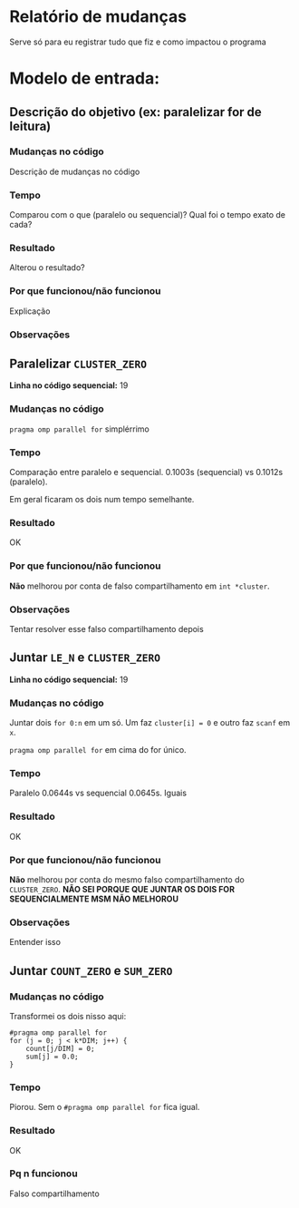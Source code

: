 # Relatório de mudanças
Serve só para eu registrar tudo que fiz e como impactou o programa

# Modelo de entrada:
## Descrição do objetivo (ex: paralelizar for de leitura)
### Mudanças no código
Descrição de mudanças no código
### Tempo
Comparou com o que (paralelo ou sequencial)? Qual foi o tempo exato de cada?
### Resultado
Alterou o resultado?
### Por que funcionou/não funcionou
Explicação
### Observações

## Paralelizar `CLUSTER_ZERO`
**Linha no código sequencial:** 19
### Mudanças no código
`pragma omp parallel for` simplérrimo
### Tempo
Comparação entre paralelo e sequencial. 0.1003s (sequencial) vs 0.1012s (paralelo).

Em geral ficaram os dois num tempo semelhante.
### Resultado
OK
### Por que funcionou/não funcionou
**Não** melhorou por conta de falso compartilhamento em `int *cluster`.
### Observações
Tentar resolver esse falso compartilhamento depois

## Juntar `LE_N` e `CLUSTER_ZERO`
**Linha no código sequencial:** 19
### Mudanças no código
Juntar dois `for 0:n` em um só. Um faz `cluster[i] = 0` e outro faz `scanf` em `x`.

`pragma omp parallel for` em cima do for único.
### Tempo
Paralelo 0.0644s vs sequencial 0.0645s. Iguais
### Resultado
OK
### Por que funcionou/não funcionou
**Não** melhorou por conta do mesmo falso compartilhamento do `CLUSTER_ZERO`. **NÃO SEI PORQUE QUE JUNTAR OS DOIS FOR SEQUENCIALMENTE MSM NÃO MELHOROU**
### Observações
Entender isso

## Juntar `COUNT_ZERO` e `SUM_ZERO`
### Mudanças no código
Transformei os dois nisso aqui:
```
#pragma omp parallel for
for (j = 0; j < k*DIM; j++) {
	count[j/DIM] = 0;
	sum[j] = 0.0;
}
```
### Tempo
Piorou. Sem o `#pragma omp parallel for` fica igual.
### Resultado
OK
### Pq n funcionou
Falso compartilhamento
